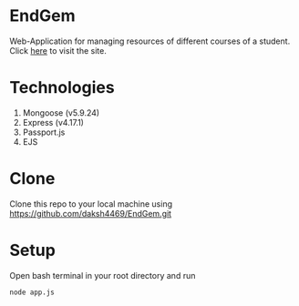 # EndGem
Web-Application for managing resources of different courses of a student.
Click [here](https://egem.herokuapp.com/) to visit the site.

# Technologies
1. Mongoose (v5.9.24)
1. Express (v4.17.1)
1. Passport.js
1. EJS

# Clone
Clone this repo to your local machine using https://github.com/daksh4469/EndGem.git

# Setup
Open bash terminal in your root directory and run
```bash
node app.js
